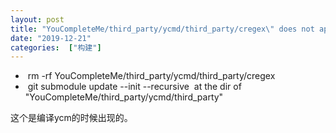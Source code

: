```yaml
---
layout: post
title: "YouCompleteMe/third_party/ycmd/third_party/cregex\" does not appear to contain CMakeLists.txt."
date: "2019-12-21"
categories:  ["构建"]
---
```


-  rm -rf YouCompleteMe/third\_party/ycmd/third\_party/cregex
-  git submodule update --init --recursive  at the dir of "YouCompleteMe/third\_party/ycmd/third\_party"

这个是编译ycm的时候出现的。
